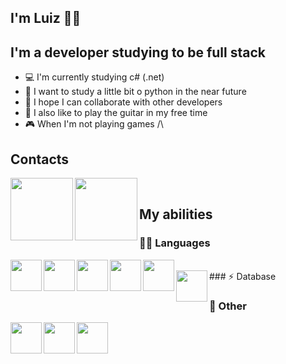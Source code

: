 ## I'm Luiz 👨‍💻

## I'm a developer studying to be full stack
- :computer: I'm currently studying c# (.net)
- :snake: I want to study a little bit o python in the near future
- :handshake: I hope I can collaborate with other developers
- :guitar: I also like to play the guitar in my free time
- :video_game: When I'm not playing games /\ 

## Contacts
[<img align="left" width="100px" src="https://img.shields.io/badge/LinkedIn-0077B5?style=for-the-badge&logo=linkedin&logoColor=white"/>][linkedin]
[<img align="left" width="100px" src="https://img.shields.io/badge/Instagram-E4405F?style=for-the-badge&logo=instagram&logoColor=white"/>][instagram]

</br>

## My abilities
### 👩‍💻 Languages 
<img align="left" width="50px" src="https://img.shields.io/badge/JavaScript-323330?style=for-the-badge&logo=javascript&logoColor=F7DF1E"/>
<img align="left" width="50px" src="https://img.shields.io/badge/C%23-239120?style=for-the-badge&logo=c-sharp&logoColor=white"/>
<img align="left" width="50px" src="https://img.shields.io/badge/PHP-777BB4?style=for-the-badge&logo=php&logoColor=white"/>
<img align="left" width="50px" src="https://img.shields.io/badge/HTML5-E34F26?style=for-the-badge&logo=html5&logoColor=white"/>
<img align="left" width="50px" src="https://img.shields.io/badge/CSS3-1572B6?style=for-the-badge&logo=css3&logoColor=white"/>


</br>
### ⚡ Database
<img align="left" width="50px" src="https://img.shields.io/badge/MySQL-00000F?style=for-the-badge&logo=mysql&logoColor=white"/>

</br>

### :gem: Other
<img align="left" width="50px" src="https://img.shields.io/badge/Unity-100000?style=for-the-badge&logo=unity&logoColor=white"/>
<img align="left" width="50px" src="https://img.shields.io/badge/Bootstrap-563D7C?style=for-the-badge&logo=bootstrap&logoColor=white"/>
<img align="left" width="50px" src="https://img.shields.io/badge/npm-CB3837?style=for-the-badge&logo=npm&logoColor=white"/>
</br>
</br>


[linkedin]: https://www.linkedin.com/in/luiz-felipe-forcato-b88144188
[instagram]: https://www.instagram.com/luiz_felipe_f
